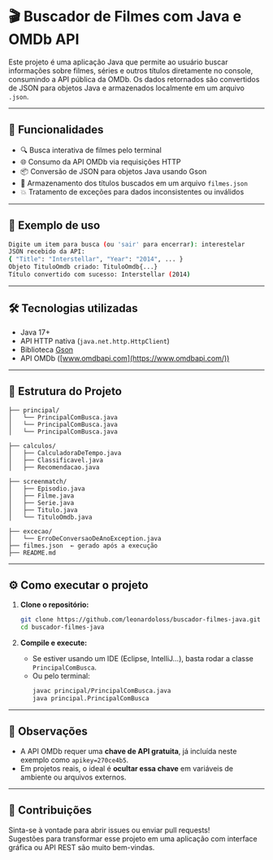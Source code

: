 # 🎬 Buscador de Filmes com Java e OMDb API

Este projeto é uma aplicação Java que permite ao usuário buscar informações sobre filmes, séries e outros títulos diretamente no console, consumindo a API pública da OMDb. Os dados retornados são convertidos de JSON para objetos Java e armazenados localmente em um arquivo `.json`.

---

## 🚀 Funcionalidades

- 🔍 Busca interativa de filmes pelo terminal  
- 🌐 Consumo da API OMDb via requisições HTTP  
- 📦 Conversão de JSON para objetos Java usando Gson  
- 📁 Armazenamento dos títulos buscados em um arquivo `filmes.json`  
- 💥 Tratamento de exceções para dados inconsistentes ou inválidos  

---

## 🧪 Exemplo de uso

```bash
Digite um item para busca (ou 'sair' para encerrar): interestelar
JSON recebido da API:
{ "Title": "Interstellar", "Year": "2014", ... }
Objeto TituloOmdb criado: TituloOmdb{...}
Título convertido com sucesso: Interstellar (2014)
```

---

## 🛠️ Tecnologias utilizadas

- Java 17+
- API HTTP nativa (`java.net.http.HttpClient`)
- Biblioteca [Gson](https://github.com/google/gson)
- API OMDb ([www.omdbapi.com](https://www.omdbapi.com/))

---

## 📂 Estrutura do Projeto

```
├── principal/
│   └── PrincipalComBusca.java
│   └── PrincipalComBusca.java
│   └── PrincipalComBusca.java

├── calculos/
│   ├── CalculadoraDeTempo.java
│   ├── Classificavel.java
│   ├── Recomendacao.java

├── screenmatch/
│   ├── Episodio.java
│   ├── Filme.java
│   ├── Serie.java
│   ├── Titulo.java
│   └── TituloOmdb.java

├── excecao/
│   └── ErroDeConversaoDeAnoException.java
├── filmes.json  ← gerado após a execução
├── README.md
```

---

## ⚙️ Como executar o projeto

1. **Clone o repositório:**
   ```bash
   git clone https://github.com/leonardoloss/buscador-filmes-java.git
   cd buscador-filmes-java
   ```

2. **Compile e execute:**
   - Se estiver usando um IDE (Eclipse, IntelliJ...), basta rodar a classe `PrincipalComBusca`.
   - Ou pelo terminal:
     ```bash
     javac principal/PrincipalComBusca.java
     java principal.PrincipalComBusca
     ```

---

## 📌 Observações

- A API OMDb requer uma **chave de API gratuita**, já incluída neste exemplo como `apikey=270ce4b5`.
- Em projetos reais, o ideal é **ocultar essa chave** em variáveis de ambiente ou arquivos externos.

---

## 🤝 Contribuições

Sinta-se à vontade para abrir issues ou enviar pull requests!  
Sugestões para transformar esse projeto em uma aplicação com interface gráfica ou API REST são muito bem-vindas.
